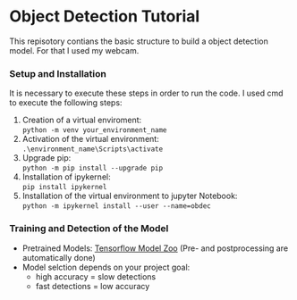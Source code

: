 # Object Detection Tutorial   
This repisotory contians the basic structure to build a object detection model. For that I used my webcam.
### Setup and Installation
It is necessary to execute these steps in order to run the code. I used cmd to execute the following steps:
1. Creation of a virtual enviroment:  
`python -m venv your_environment_name`
2. Activation of the virtual environment:  
`.\environment_name\Scripts\activate`  
3. Upgrade pip:  
`python -m pip install --upgrade pip`
4. Installation of ipykernel:   
`pip install ipykernel`
5. Installation of the virtual environment to jupyter Notebook:  
`python -m ipykernel install --user --name=obdec`

### Training and Detection of the Model  
- Pretrained Models: [Tensorflow Model Zoo](https://github.com/tensorflow/models/blob/master/research/object_detection/g3doc/tf2_detection_zoo.md "Tensorflow Model Zoo") (Pre- and postprocessing are automatically done)
- Model selction depends on your project goal:
  - high accuracy = slow detections
  - fast detections = low accuracy
